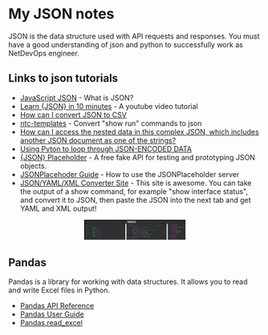 # My JSON notes

 JSON is the data structure used with API requests and responses. You must have
 a good understanding of json and python to successfully work as NetDevOps
 engineer.  

## Links to json tutorials  

* [JavaScript JSON](https://www.geeksforgeeks.org/javascript-json/) - What is JSON?
* [Learn {JSON} in 10 minutes](https://www.youtube.com/watch?v=iiADhChRriM) - A youtube video tutorial
* [How can I convert JSON to CSV](https://stackoverflow.com/questions/1871524/how-can-i-convert-json-to-csv)
* [ntc-templates](https://github.com/networktocode/ntc-templates/tree/master/ntc_templates/templates) - Convert "show run" commands to json
* [How can I access the nested data in this complex JSON, which includes another JSON document as one of the strings?](https://stackoverflow.com/questions/48193502/how-can-i-access-the-nested-data-in-this-complex-json-which-includes-another-js)
* [Using Pyton to loop through JSON-ENCODED DATA](https://www.tech-otaku.com/mac/using-python-to-loop-through-json-encoded-data/)
* [{JSON} Placeholder](https://jsonplaceholder.typicode.com) - A free fake API for testing and prototyping JSON objects.
* [JSONPlacehoder Guide](https://jsonplaceholder.typicode.com/guide/) - How to use the JSONPlaceholder server
* [JSON/YAML/XML Converter Site](https://textfsm.nornir.tech) - This site is awesome. You can take the output of a show command, for example "show interface status", and convert it to JSON, then paste the JSON into the next tab and get YAML and XML output!

<p align="center" width="100%">
    <img width="40%" src="https://github.com/rikosintie/DevNetAssoc/blob/main/VS_Code/images/textfsm-nornir-tech.png">  
</p>  



## Pandas  

Pandas is a library for working with data structures. It allows you to read and write Excel files in Python.  
* [Pandas API Reference](https://pandas.pydata.org/pandas-docs/stable/reference/api/pandas.read_excel.html)
* [Pandas User Guide](https://pandas.pydata.org/pandas-docs/stable/user_guide/index.html)
* [Pandas.read_excel](https://pandas.pydata.org/pandas-docs/stable/reference/api/pandas.read_excel.html)
